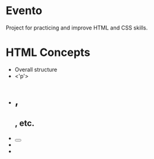 # Evento

Project for practicing and improve HTML and CSS skills.

# HTML Concepts

- Overall structure
- <'p'>
- <h1>, <h2>, etc.
- <button>
- <a>
- <img>


